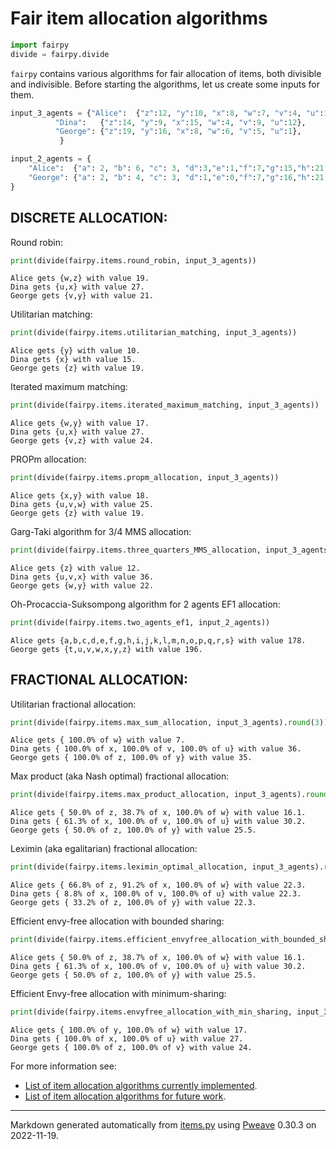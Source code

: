 # Fair item allocation algorithms


```python
import fairpy
divide = fairpy.divide
```



`fairpy` contains various algorithms for fair allocation of items,
both divisible and indivisible.
Before starting the algorithms, let us create some inputs for them.


```python
input_3_agents = {"Alice":  {"z":12, "y":10, "x":8, "w":7, "v":4, "u":1},
          "Dina":   {"z":14, "y":9, "x":15, "w":4, "v":9, "u":12},
          "George": {"z":19, "y":16, "x":8, "w":6, "v":5, "u":1},
           }

input_2_agents = {
    "Alice":  {"a": 2, "b": 6, "c": 3, "d":3,"e":1,"f":7,"g":15,"h":21,"i":4,"j":22,"k":7,"l":10,"m":11,"n":22,"o":6,"p":7,"q":16,"r":12,"s":3,"t":28,"u":39,"v":4,"w":9,"x":1,"y":17,"z":99},
    "George": {"a": 2, "b": 4, "c": 3, "d":1,"e":0,"f":7,"g":16,"h":21,"i":4,"j":23,"k":7,"l":10,"m":11,"n":22,"o":6,"p":9,"q":16,"r":10,"s":3,"t":24,"u":39,"v":2,"w":9,"x":5,"y":17,"z":100},
}
```



## DISCRETE ALLOCATION:
Round robin:

```python
print(divide(fairpy.items.round_robin, input_3_agents))
```

```
Alice gets {w,z} with value 19.
Dina gets {u,x} with value 27.
George gets {v,y} with value 21.
```



Utilitarian matching:

```python
print(divide(fairpy.items.utilitarian_matching, input_3_agents))
```

```
Alice gets {y} with value 10.
Dina gets {x} with value 15.
George gets {z} with value 19.
```



Iterated maximum matching:

```python
print(divide(fairpy.items.iterated_maximum_matching, input_3_agents))
```

```
Alice gets {w,y} with value 17.
Dina gets {u,x} with value 27.
George gets {v,z} with value 24.
```



PROPm allocation:

```python
print(divide(fairpy.items.propm_allocation, input_3_agents))
```

```
Alice gets {x,y} with value 18.
Dina gets {u,v,w} with value 25.
George gets {z} with value 19.
```



Garg-Taki algorithm for 3/4 MMS allocation:

```python
print(divide(fairpy.items.three_quarters_MMS_allocation, input_3_agents))
```

```
Alice gets {z} with value 12.
Dina gets {u,v,x} with value 36.
George gets {w,y} with value 22.
```



Oh-Procaccia-Suksompong algorithm for 2 agents EF1 allocation:

```python
print(divide(fairpy.items.two_agents_ef1, input_2_agents))
```

```
Alice gets {a,b,c,d,e,f,g,h,i,j,k,l,m,n,o,p,q,r,s} with value 178.
George gets {t,u,v,w,x,y,z} with value 196.
```



## FRACTIONAL ALLOCATION:
Utilitarian fractional allocation:

```python
print(divide(fairpy.items.max_sum_allocation, input_3_agents).round(3))
```

```
Alice gets { 100.0% of w} with value 7.
Dina gets { 100.0% of x, 100.0% of v, 100.0% of u} with value 36.
George gets { 100.0% of z, 100.0% of y} with value 35.
```



Max product (aka Nash optimal) fractional allocation:

```python
print(divide(fairpy.items.max_product_allocation, input_3_agents).round(3))
```

```
Alice gets { 50.0% of z, 38.7% of x, 100.0% of w} with value 16.1.
Dina gets { 61.3% of x, 100.0% of v, 100.0% of u} with value 30.2.
George gets { 50.0% of z, 100.0% of y} with value 25.5.
```



Leximin (aka egalitarian) fractional allocation:

```python
print(divide(fairpy.items.leximin_optimal_allocation, input_3_agents).round(3))
```

```
Alice gets { 66.8% of z, 91.2% of x, 100.0% of w} with value 22.3.
Dina gets { 8.8% of x, 100.0% of v, 100.0% of u} with value 22.3.
George gets { 33.2% of z, 100.0% of y} with value 22.3.
```



Efficient envy-free allocation with bounded sharing:

```python
print(divide(fairpy.items.efficient_envyfree_allocation_with_bounded_sharing, input_3_agents).round(3))
```

```
Alice gets { 50.0% of z, 38.7% of x, 100.0% of w} with value 16.1.
Dina gets { 61.3% of x, 100.0% of v, 100.0% of u} with value 30.2.
George gets { 50.0% of z, 100.0% of y} with value 25.5.
```



Efficient Envy-free allocation with minimum-sharing:

```python
print(divide(fairpy.items.envyfree_allocation_with_min_sharing, input_3_agents).round(3))
```

```
Alice gets { 100.0% of y, 100.0% of w} with value 17.
Dina gets { 100.0% of x, 100.0% of u} with value 27.
George gets { 100.0% of z, 100.0% of v} with value 24.
```


For more information see:

* [List of item allocation algorithms currently implemented](../fairpy/items/README.md).
* [List of item allocation algorithms for future work](../fairpy/items/README-future.md).

---
Markdown generated automatically from [items.py](items.py) using [Pweave](http://mpastell.com/pweave) 0.30.3 on 2022-11-19.

